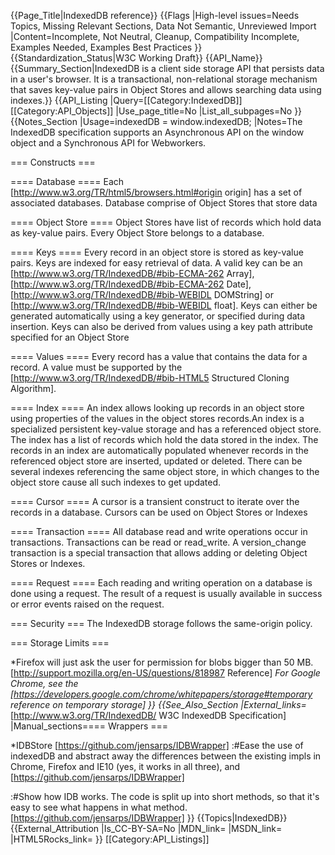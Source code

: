 {{Page_Title|IndexedDB reference}}
{{Flags
|High-level issues=Needs Topics, Missing Relevant Sections, Data Not Semantic, Unreviewed Import
|Content=Incomplete, Not Neutral, Cleanup, Compatibility Incomplete, Examples Needed, Examples Best Practices
}}
{{Standardization_Status|W3C Working Draft}}
{{API_Name}}
{{Summary_Section|IndexedDB is a client side storage API that persists data in a user's browser. It is a transactional, non-relational storage mechanism that saves key-value pairs in Object Stores and allows searching data using indexes.}}
{{API_Listing
|Query=[[Category:IndexedDB]][[Category:API_Objects]]
|Use_page_title=No
|List_all_subpages=No
}}
{{Notes_Section
|Usage=indexedDB = window.indexedDB;
|Notes=The IndexedDB specification supports an Asynchronous API on the window object and a Synchronous API for Webworkers.

=== Constructs ===

==== Database ====
Each [http://www.w3.org/TR/html5/browsers.html#origin origin] has a set of associated databases. Database comprise of Object Stores that store data

==== Object Store ====
Object Stores have list of records which hold data as key-value pairs. Every Object Store belongs to a database.

==== Keys ====
Every record in an object store is stored as key-value pairs. Keys are indexed for easy retrieval of data. 
A valid key can be an [http://www.w3.org/TR/IndexedDB/#bib-ECMA-262 Array], [http://www.w3.org/TR/IndexedDB/#bib-ECMA-262 Date], [http://www.w3.org/TR/IndexedDB/#bib-WEBIDL DOMString] or [http://www.w3.org/TR/IndexedDB/#bib-WEBIDL float]. Keys can either be generated automatically using a key generator, or specified during data insertion. Keys can also be derived from values using a key path attribute specified for an Object Store

==== Values ====
Every record has a value that contains the data for a record. A value must be supported by the [http://www.w3.org/TR/IndexedDB/#bib-HTML5 Structured Cloning Algorithm]. 

==== Index ====
An index allows looking up records in an object store using properties of the values in the object stores records.An index is a specialized persistent key-value storage and has a referenced object store. The index has a list of records which hold the data stored in the index. The records in an index are automatically populated whenever records in the referenced object store are inserted, updated or deleted. There can be several indexes referencing the same object store, in which changes to the object store cause all such indexes to get updated.

==== Cursor ====
A cursor is a transient construct to iterate over the records in a database. Cursors can be used on Object Stores or Indexes

==== Transaction ====
All database read and write operations occur in transactions. Transactions can be read or read_write. A version_change transaction is a special transaction that allows adding or deleting Object Stores or Indexes. 

==== Request ====
Each reading and writing operation on a database is done using a request. The result of a request is usually available in success or error events raised on the request.  

=== Security ===
The IndexedDB storage follows the same-origin policy.

=== Storage Limits ===

*Firefox will just ask the user for permission for blobs bigger than 50 MB. [http://support.mozilla.org/en-US/questions/818987 Reference]
*For Google Chrome, see the [https://developers.google.com/chrome/whitepapers/storage#temporary reference on temporary storage]
}}
{{See_Also_Section
|External_links=* [http://www.w3.org/TR/IndexedDB/ W3C IndexedDB Specification]
|Manual_sections==== Wrappers ===

*IDBStore [https://github.com/jensarps/IDBWrapper]
:#Ease the use of indexedDB and abstract away the differences between the existing impls in Chrome, Firefox and IE10 (yes, it works in all three), and [https://github.com/jensarps/IDBWrapper]

:#Show how IDB works. The code is split up into short methods, so that it's easy to see what happens in what method.[https://github.com/jensarps/IDBWrapper]
}}
{{Topics|IndexedDB}}
{{External_Attribution
|Is_CC-BY-SA=No
|MDN_link=
|MSDN_link=
|HTML5Rocks_link=
}}
[[Category:API_Listings]]